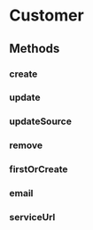 # Customer

## Methods

### create

### update

### updateSource

### remove

### firstOrCreate

### email

### serviceUrl